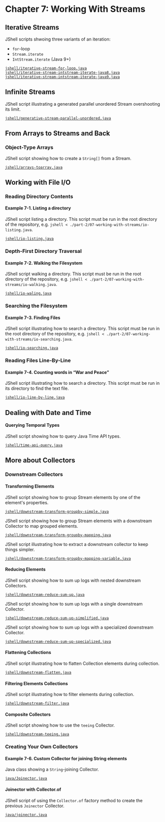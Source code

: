 # Chapter 7: Working With Streams

## Iterative Streams

JShell scripts shwoing three variants of an iteration:

* `for`-loop
* `Stream.iterate`
* `IntStream.iterate` (Java 9+)

[`jshell/iterative-stream-for-loop.java`](jshell/iterative-stream-for-loop.java)  
[`jshell/iterative-stream-intstream-iterate-java8.java`](jshell/iterative-stream-for-loop.java)  
[`jshell/iterative-stream-intstream-iterate-java9.java`](jshell/iterative-stream-for-loop.java)

## Infinite Streams

JShell script illustrating a generated parallel unordered Stream overshooting its limit.

[`jshell/generative-stream-parallel-unordered.java`](jshell/generative-stream-parallel-unordered.java)


## From Arrays to Streams and Back

### Object-Type Arrays

JShell script showing how to create a `String[]` from a Stream.

[`jshell/arrays-toarray.java`](jshell/arrays-toarray.java)


## Working with File I/O

### Reading Directory Contents

#### Example 7-1. Listing a directory

JShell script listing a directory.
This script must be run in the root directory of the repository, e.g. `jshell < ./part-2/07-working-with-streams/io-listing.java`.

[`jshell/io-listing.java`](jshell/io-listing.java)


### Depth-First Directory Traversal

#### Example 7-2. Walking the Filesystem

JShell script walking a directory.
This script must be run in the root directory of the repository, e.g. `jshell < ./part-2/07-working-with-streams/io-walking.java`.

[`jshell/io-waling.java`](jshell/io-walking.java)


### Searching the Filesystem

#### Example 7-3. Finding Files

JShell script illustrating how to search a directory.
This script must be run in the root directory of the repository, e.g. `jshell < ./part-2/07-working-with-streams/io-searching.java`.

[`jshell/io-searching.java`](jshell/io-searching.java)


### Reading Files Line-By-Line

#### Example 7-4. Counting words in “War and Peace”

JShell script illustrating how to search a directory.
This script must be run in its directory to find the text file.

[`jshell/io-line-by-line.java`](jshell/io-line-by-line.java)

## Dealing with Date and Time

#### Querying Temporal Types

JShell script showing how to query Java Time API types.

[`jshell/time-api-query.java`](jshell/time-api-query.java)


## More about Collectors

### Downstream Collectors

#### Transforming Elements

JShell script showing how to group Stream elements by one of the element's properties.

[`jshell/downstream-transform-groupby-simple.java`](jshell/downstream-transform-groupby-simple.java)

JShell script showing how to group Stream elements with a downstream Collector to map grouped elements.

[`jshell/downstream-transform-groupby-mapping.java`](jshell/downstream-transform-groupby-mapping.java)

JShell script illustrating how to extract a downstream collector to keep things simpler.

[`jshell/downstream-transform-groupby-mapping-variable.java`](jshell/downstream-transform-groupby-mapping-variable.java)

#### Reducing Elements

JShell script showing how to sum up logs with nested downstream Collectors.

[`jshell/downstream-reduce-sum-up.java`](jshell/downstream-reduce-sum-up.java)

JShell script showing how to sum up logs with a single downstream Collector.

[`jshell/downstream-reduce-sum-up-simplified.java`](jshell/downstream-reduce-sum-up-simplified.java)

JShell script showing how to sum up logs with a specialized downstream Collector.

[`jshell/downstream-reduce-sum-up-specialized.java`](jshell/downstream-reduce-sum-up-specialized.java)

#### Flattening Collections

JShell script illustrating how to flatten Collection elements during collection.

[`jshell/downstream-flatten.java`](jshell/downstream-flatten.java)

#### Filtering Elements Collections

JShell script illustrating how to filter elements during collection.

[`jshell/downstream-filter.java`](jshell/downstream-filter.java)

#### Composite Collectors

JShell script showing how to use the `teeing` Collector.

[`jshell/downstream-teeing.java`](jshell/downstream-teeing.java)


### Creating Your Own Collectors

#### Example 7-6. Custom Collector for joining String elements

Java class showing a `String`-joining Collector.

[`java/Joinector.java`](jshell/Joinector.java)


#### Joinector with Collector.of

JShell script of using the `Collector.of` factory method to create the previous `Joinector` Collector.

[`java/joinector.java`](jshell/joinector.java)
